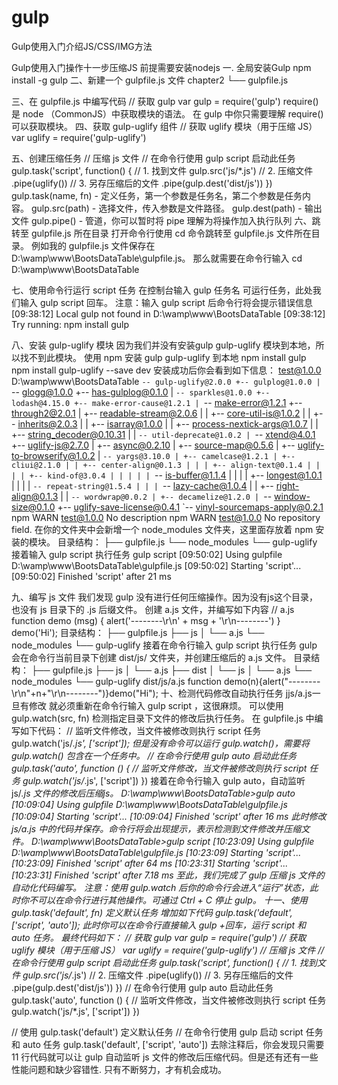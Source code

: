 ﻿# gulp
Gulp使用入门介绍JS/CSS/IMG方法


Gulp使用入门操作十一步压缩JS
前提需要安装nodejs
一. 全局安装Gulp
npm install -g gulp
二、新建一个 gulpfile.js 文件
chapter2
└── gulpfile.js

三、在 gulpfile.js 中编写代码
// 获取 gulp
var gulp = require('gulp')
require() 是 node （CommonJS）中获取模块的语法。
在 gulp 中你只需要理解 require() 可以获取模块。
四、获取 gulp-uglify 组件
// 获取 uglify 模块（用于压缩 JS）
var uglify = require('gulp-uglify')

五、创建压缩任务
// 压缩 js 文件
// 在命令行使用 gulp script 启动此任务
gulp.task('script', function() {
// 1. 找到文件
gulp.src('js/*.js')
// 2. 压缩文件
.pipe(uglify())
// 3. 另存压缩后的文件
.pipe(gulp.dest('dist/js'))
})
gulp.task(name, fn) - 定义任务，第一个参数是任务名，第二个参数是任务内容。
gulp.src(path) - 选择文件，传入参数是文件路径。
gulp.dest(path) - 输出文件
gulp.pipe() - 管道，你可以暂时将 pipe 理解为将操作加入执行队列
六、跳转至 gulpfile.js 所在目录
打开命令行使用 cd 命令跳转至 gulpfile.js 文件所在目录。
例如我的 gulpfile.js 文件保存在 D:\wamp\www\BootsDataTable\gulpfile.js。
那么就需要在命令行输入
cd D:\wamp\www\BootsDataTable

七、使用命令行运行 script 任务
在控制台输入 gulp 任务名 可运行任务，此处我们输入 gulp script 回车。
注意：输入 gulp script 后命令行将会提示错误信息
[09:38:12] Local gulp not found in D:\wamp\www\BootsDataTable
[09:38:12] Try running: npm install gulp

八、安装 gulp-uglify 模块
因为我们并没有安装gulp gulp-uglify 模块到本地，所以找不到此模块。
使用 npm 安装 gulp gulp-uglify 到本地
npm install gulp
npm install gulp-uglify --save dev
安装成功后你会看到如下信息：
test@1.0.0 D:\wamp\www\BootsDataTable
`-- gulp-uglify@2.0.0
+-- gulplog@1.0.0
| `-- glogg@1.0.0
+-- has-gulplog@0.1.0
| `-- sparkles@1.0.0
+-- lodash@4.15.0
+-- make-error-cause@1.2.1
| `-- make-error@1.2.1
+-- through2@2.0.1
| +-- readable-stream@2.0.6
| | +-- core-util-is@1.0.2
| | +-- inherits@2.0.3
| | +-- isarray@1.0.0
| | +-- process-nextick-args@1.0.7
| | +-- string_decoder@0.10.31
| | `-- util-deprecate@1.0.2
| `-- xtend@4.0.1
+-- uglify-js@2.7.0
| +-- async@0.2.10
| +-- source-map@0.5.6
| +-- uglify-to-browserify@1.0.2
| `-- yargs@3.10.0
| +-- camelcase@1.2.1
| +-- cliui@2.1.0
| | +-- center-align@0.1.3
| | | +-- align-text@0.1.4
| | | | +-- kind-of@3.0.4
| | | | | `-- is-buffer@1.1.4
| | | | +-- longest@1.0.1
| | | | `-- repeat-string@1.5.4
| | | `-- lazy-cache@1.0.4
| | +-- right-align@0.1.3
| | `-- wordwrap@0.0.2
| +-- decamelize@1.2.0
| `-- window-size@0.1.0
+-- uglify-save-license@0.4.1
`-- vinyl-sourcemaps-apply@0.2.1
npm WARN test@1.0.0 No description
npm WARN test@1.0.0 No repository field.
在你的文件夹中会新增一个 node_modules 文件夹，这里面存放着 npm 安装的模块。
目录结构：
├── gulpfile.js
└── node_modules
└── gulp-uglify
接着输入 gulp script 执行任务
gulp script
[09:50:02] Using gulpfile D:\wamp\www\BootsDataTable\gulpfile.js
[09:50:02] Starting 'script'...
[09:50:02] Finished 'script' after 21 ms

九、编写 js 文件
我们发现 gulp 没有进行任何压缩操作。因为没有js这个目录，也没有 js 目录下的 .js 后缀文件。
创建 a.js 文件，并编写如下内容
// a.js
function demo (msg) {
alert('--------\r\n' + msg + '\r\n--------')
}
demo('Hi');
目录结构：
├── gulpfile.js
├── js
│ └── a.js
└── node_modules
└── gulp-uglify
接着在命令行输入 gulp script 执行任务
gulp 会在命令行当前目录下创建 dist/js/ 文件夹，并创建压缩后的 a.js 文件。
目录结构：
├── gulpfile.js
├── js
│ └── a.js
├── dist
│ └── js
│ └── a.js
└── node_modules
└── gulp-uglify
dist/js/a.js
function demo(n){alert("--------\r\n"+n+"\r\n--------")}demo("Hi");
十、检测代码修改自动执行任务
jjs/a.js一旦有修改 就必须重新在命令行输入 gulp script ，这很麻烦。
可以使用 gulp.watch(src, fn) 检测指定目录下文件的修改后执行任务。
在 gulpfile.js 中编写如下代码：
// 监听文件修改，当文件被修改则执行 script 任务
gulp.watch('js/*.js', ['script']);
但是没有命令可以运行 gulp.watch()，需要将 gulp.watch() 包含在一个任务中。
// 在命令行使用 gulp auto 启动此任务
gulp.task('auto', function () {
// 监听文件修改，当文件被修改则执行 script 任务
gulp.watch('js/*.js', ['script'])
})
接着在命令行输入 gulp auto，自动监听 js/*.js 文件的修改后压缩js。
D:\wamp\www\BootsDataTable>gulp auto
[10:09:04] Using gulpfile D:\wamp\www\BootsDataTable\gulpfile.js
[10:09:04] Starting 'script'...
[10:09:04] Finished 'script' after 16 ms
此时修改 js/a.js 中的代码并保存。命令行将会出现提示，表示检测到文件修改并压缩文件。
D:\wamp\www\BootsDataTable>gulp script
[10:23:09] Using gulpfile D:\wamp\www\BootsDataTable\gulpfile.js
[10:23:09] Starting 'script'...
[10:23:09] Finished 'script' after 64 ms
[10:23:31] Starting 'script'...
[10:23:31] Finished 'script' after 7.18 ms
至此，我们完成了 gulp 压缩 js 文件的自动化代码编写。
注意：使用 gulp.watch 后你的命令行会进入“运行”状态，此时你不可以在命令行进行其他操作。可通过 Ctrl + C 停止 gulp。
十一、使用 gulp.task('default', fn) 定义默认任务
增加如下代码
gulp.task('default', ['script', 'auto']);
此时你可以在命令行直接输入 gulp +回车，运行 script 和 auto 任务。
最终代码如下：
// 获取 gulp
var gulp = require('gulp')
// 获取 uglify 模块（用于压缩 JS）
var uglify = require('gulp-uglify')
// 压缩 js 文件
// 在命令行使用 gulp script 启动此任务
gulp.task('script', function() {
// 1. 找到文件
gulp.src('js/*.js')
// 2. 压缩文件
.pipe(uglify())
// 3. 另存压缩后的文件
.pipe(gulp.dest('dist/js'))
})
// 在命令行使用 gulp auto 启动此任务
gulp.task('auto', function () {
// 监听文件修改，当文件被修改则执行 script 任务
gulp.watch('js/*.js', ['script'])
})

// 使用 gulp.task('default') 定义默认任务
// 在命令行使用 gulp 启动 script 任务和 auto 任务
gulp.task('default', ['script', 'auto'])
去除注释后，你会发现只需要 11 行代码就可以让 gulp 自动监听 js 文件的修改后压缩代码。但是还有还有一些性能问题和缺少容错性.
只有不断努力，才有机会成功。

